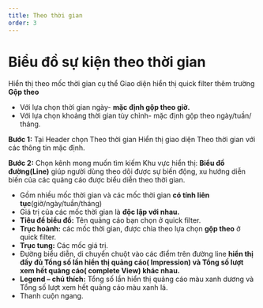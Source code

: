 ```yaml
---
title: Theo thời gian
order: 3
---
```


# Biểu đồ sự kiện theo thời gian
Hiển thị theo mốc thời gian cụ thể Giao diện hiển thị quick filter thêm trường **Gộp theo**
* Với lựa chọn thời gian ngày- **mặc định gộp theo giờ.**
* Với lựa chọn khoảng thời gian tùy chỉnh- mặc định gộp theo ngày/tuần/ tháng.

**Bước 1:** Tại Header chọn Theo thời gian Hiển thị giao diện Theo thời gian với các thông tin mặc định.

**Bước 2:** Chọn kênh mong muốn tìm kiếm Khu vực hiển thị: **Biểu đồ đường(Line)** giúp người dùng theo dõi được sự biến động, xu hướng diễn biến của các quảng cáo được biểu diễn theo thời gian.
* Gồm nhiều mốc thời gian và các mốc thời gian **có tính liên tục**(giờ/ngày/tuần/tháng)
* Giá trị của các mốc thời gian là **độc lập với nhau.**
* **Tiêu đề biểu đồ:** Tên quảng cáo bạn chọn ở quick filter.
* **Trục hoành:** các mốc thời gian, được chia theo lựa chọn **gộp theo** ở quick filter.
* **Trục tung:** Các mốc giá trị.
* Đường biểu diễn, di chuyển chuột vào các điểm trên đường line **hiển thị đầy đủ Tổng số lần hiển thị quảng cáo( Impression) và Tổng số lượt xem hết quảng cáo( complete View) khác nhau.**
* **Legend – chú thích:** Tổng số lần hiển thị quảng cáo màu xanh dương và  Tổng số lượt xem hết quảng cáo màu xanh lá.
* Thanh cuộn ngang.

